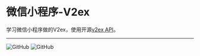 # 微信小程序-V2ex

学习微信小程序做的V2ex，使用开源[v2ex API](https://v2ex1.docs.apiary.io/#reference/0/topic/0)。

---

![GitHub](https://github.com/hu970804/wechat-v2ex/blob/master/images/gif.gif)
![GitHub](https://github.com/hu970804/wechat-v2ex/blob/master/images/gif2.gif)
